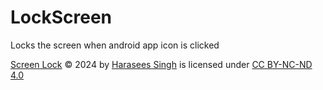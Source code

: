 # LockScreen
Locks the screen when android app icon is clicked

[Screen Lock](https://github.com/The-Computer-Genius/LockScreen) © 2024 by [Harasees Singh](https://www.instagram.com/haraseessingh_/?igsh=MTN1d2ljMGVraGNlcg%3D%3D) is licensed under [CC BY-NC-ND 4.0](https://creativecommons.org/licenses/by-nc-nd/4.0/?ref=chooser-v1)
